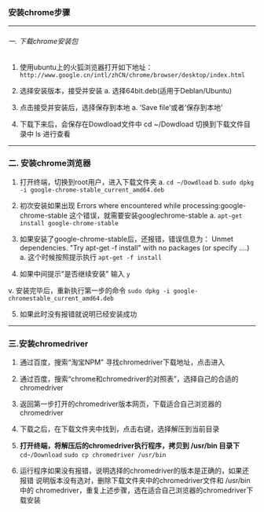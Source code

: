 ### 安装chrome步骤
***
###### 一. 下载chrome安装包
1. 使⽤ubuntu上的⽕狐浏览器打开如下地址：
`http://www.google.cn/intl/zhCN/chrome/browser/desktop/index.html`

2. 选择安装版本，接受并安装
a. 选择64bit.deb(适⽤于Deblan/Ubuntu)

3. 点击接受并安装后，选择保存到本地
a. ‘Save file’或者‘保存到本地’

4. 下载下来后，会保存在Dowdload⽂件中
cd ~/Dowdload 切换到下载⽂件⽬录中
ls 进⾏查看
***
### 二. 安装chrome浏览器
1. 打开终端，切换到root⽤户，进⼊下载⽂件夹
a. `cd ~/Dowdload`
b. `sudo dpkg -i google-chrome-stable_current_amd64.deb`

2. 初次安装如果出现 Errors where encountered while
processing:google-chrome-stable 这个错误，就需要安装googlechrome-stable
a. `apt-get install google-chrome-stable`

3. 如果安装了google-chrome-stable后，还报错，错误信息为： Unmet
dependencies. "Try apt-get -f install" with no packages (or
specify ....)
a. 这个时候按照提示执⾏
`apt-get -f install`

4. 如果中间提示"是否继续安装" 输⼊  `y`

v. 安装完毕后，重新执⾏第⼀步的命令
 `sudo dpkg -i google-chromestable_current_amd64.deb`

5. 如果此时没有报错就说明已经安装成功
***
### 三.安装chromedriver
1. 通过百度，搜索“淘宝NPM” 寻找chromedriver下载地址，点击进⼊

2. 通过百度，搜索“chrome和chromedriver的对照表”，选择⾃⼰的合适的chromedriver

3. 返回第⼀步打开的chromedriver版本⽹⻚，下载适合⾃⼰浏览器的chromedriver

4. 下载之后，在下载⽂件夹中找到，点击右键，选择解压到当前⽬录

5. **打开终端，将解压后的chromedriver执⾏程序，拷⻉到 /usr/bin ⽬录下**
 `cd~/Download`
 `sudo cp chromedriver /usr/bin`

6. 运⾏程序如果没有报错，说明选择的chromedriver的版本是正确的，如果还报错
说明版本没有选对，删除下载⽂件夹中的chromedriver⽂件和 /usr/bin 中的
chromedriver，重复上述步骤，选在适合⾃⼰浏览器的chromedriver下载安装
